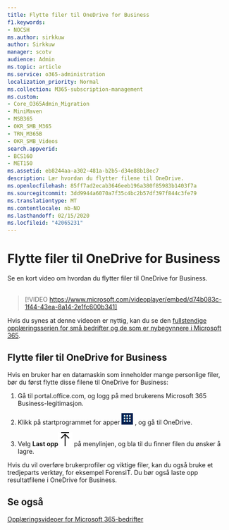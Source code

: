 ```yaml
---
title: Flytte filer til OneDrive for Business
f1.keywords:
- NOCSH
ms.author: sirkkuw
author: Sirkkuw
manager: scotv
audience: Admin
ms.topic: article
ms.service: o365-administration
localization_priority: Normal
ms.collection: M365-subscription-management
ms.custom:
- Core_O365Admin_Migration
- MiniMaven
- MSB365
- OKR_SMB_M365
- TRN_M365B
- OKR_SMB_Videos
search.appverid:
- BCS160
- MET150
ms.assetid: eb8244aa-a302-481a-b2b5-d34e88b18ec7
description: Lær hvordan du flytter filene til OneDrive.
ms.openlocfilehash: 85ff7ad2ecab3646eeb196a380f85983b1403f7a
ms.sourcegitcommit: 3dd9944a6070a7f35c4bc2b57df397f844c3fe79
ms.translationtype: MT
ms.contentlocale: nb-NO
ms.lasthandoff: 02/15/2020
ms.locfileid: "42065231"
---
```

# <a name="move-files-to-onedrive-for-business"></a>Flytte filer til OneDrive for Business

Se en kort video om hvordan du flytter filer til OneDrive for Business.<br><br>

> [!VIDEO https://www.microsoft.com/videoplayer/embed/d74b083c-1f44-43ea-8a14-2e1fc600b341] 

Hvis du synes at denne videoen er nyttig, kan du se den [fullstendige opplæringsserien for små bedrifter og de som er nybegynnere i Microsoft 365](https://support.office.com/article/6ab4bbcd-79cf-4000-a0bd-d42ce4d12816).


## <a name="move-files-to-onedrive-for-business"></a>Flytte filer til OneDrive for Business

Hvis en bruker har en datamaskin som inneholder mange personlige filer, bør du først flytte disse filene til OneDrive for Business:
  
1. Gå til portal.office.com, og logg på med brukerens Microsoft 365 Business-legitimasjon.
    
2. Klikk på startprogrammet for apper ![The app launcher icon in Office 365](../media/7502f4ec-3c9a-435d-a7b4-b9cda85189a7.png) , og gå til OneDrive. 
    
3. Velg **Last opp**![Upload](../media/d9b963b8-10af-42e2-953d-360301b83d3c.png) på menylinjen, og bla til du finner filen du ønsker å lagre. 
    
Hvis du vil overføre brukerprofiler og viktige filer, kan du også bruke et tredjeparts verktøy, for eksempel ForensiT. Du bør også laste opp resultatfilene i OneDrive for Business.
  
## <a name="see-also"></a>Se også

[Opplæringsvideoer for Microsoft 365-bedrifter](https://support.office.com/article/6ab4bbcd-79cf-4000-a0bd-d42ce4d12816)
